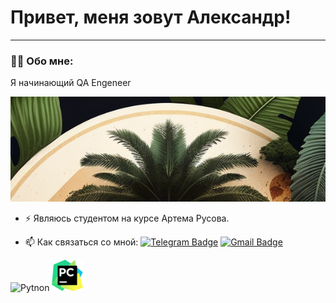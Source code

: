 # Привет, меня зовут Александр!

---

### :man_technologist: Обо мне:

Я начинающий QA Engeneer

<p align="center">
 <img width="600" src="asserts/1.png"/>
</p>

- :zap: Являюсь студентом на курсе Артема Русова.

- :mailbox: Как связаться со мной: [![Telegram Badge](https://img.shields.io/badge/-@AlexM150-blue?style=flat&logo=Telegram&logoColor=white)](https://t.me/AlexM150) [![Gmail Badge](https://img.shields.io/badge/-Gmail-red?style=flat&logo=Gmail&logoColor=white)](mailto:jungleman150@gmail.com)

<p>
 <img alt="Pytnon" weight="100", height="30" src="https://www.python.org/static/community_logos/python-logo-master-v3-TM.png" />
 <img width="50" src="asserts/PyCharm_icon.png"/>
</p>

